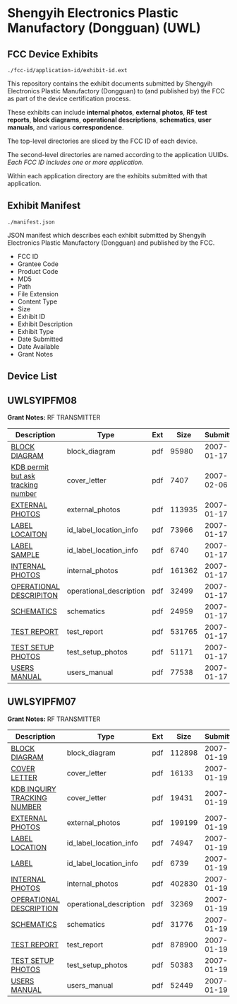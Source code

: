 # Shengyih Electronics Plastic Manufactory (Dongguan) (UWL)
## FCC Device Exhibits

```
./fcc-id/application-id/exhibit-id.ext
```

This repository contains the exhibit documents submitted by Shengyih Electronics Plastic Manufactory (Dongguan) to (and published by) the FCC as part of the device certification process.

These exhibits can include **internal photos**, **external photos**, **RF test reports**, **block diagrams**, **operational descriptions**, **schematics**, **user manuals**, and various **correspondence**.

The top-level directories are sliced by the FCC ID of each device.

The second-level directories are named according to the application UUIDs. *Each FCC ID includes one or more application.*

Within each application directory are the exhibits submitted with that application. 

## Exhibit Manifest

```
./manifest.json
```

JSON manifest which describes each exhibit submitted by Shengyih Electronics Plastic Manufactory (Dongguan) and published by the FCC.

- FCC ID
- Grantee Code
- Product Code
- MD5
- Path
- File Extension
- Content Type
- Size
- Exhibit ID
- Exhibit Description
- Exhibit Type
- Date Submitted
- Date Available
- Grant Notes

## Device List
## UWLSYIPFM08
**Grant Notes:** RF TRANSMITTER

| Description | Type | Ext | Size | Submitted | Available |
| ----------- | ---- | --- | ---- | --------- | --------- |
| [BLOCK DIAGRAM](UWLSYIPFM08/5e5ce923316ea5a17e6259985fe033f0/747990.pdf) | block_diagram | pdf | 95980 | 2007-01-17 | 2007-01-17 |
| [KDB permit but ask tracking number](UWLSYIPFM08/5e5ce923316ea5a17e6259985fe033f0/755107.pdf) | cover_letter | pdf | 7407 | 2007-02-06 | 2007-01-17 |
| [EXTERNAL PHOTOS](UWLSYIPFM08/5e5ce923316ea5a17e6259985fe033f0/747992.pdf) | external_photos | pdf | 113935 | 2007-01-17 | 2007-01-17 |
| [LABEL LOCAITON](UWLSYIPFM08/5e5ce923316ea5a17e6259985fe033f0/747993.pdf) | id_label_location_info | pdf | 73966 | 2007-01-17 | 2007-01-17 |
| [LABEL SAMPLE](UWLSYIPFM08/5e5ce923316ea5a17e6259985fe033f0/747994.pdf) | id_label_location_info | pdf | 6740 | 2007-01-17 | 2007-01-17 |
| [INTERNAL PHOTOS](UWLSYIPFM08/5e5ce923316ea5a17e6259985fe033f0/747995.pdf) | internal_photos | pdf | 161362 | 2007-01-17 | 2007-01-17 |
| [OPERATIONAL DESCRIPITON](UWLSYIPFM08/5e5ce923316ea5a17e6259985fe033f0/747996.pdf) | operational_description | pdf | 32499 | 2007-01-17 | 2007-01-17 |
| [SCHEMATICS](UWLSYIPFM08/5e5ce923316ea5a17e6259985fe033f0/747997.pdf) | schematics | pdf | 24959 | 2007-01-17 | 2007-01-17 |
| [TEST REPORT](UWLSYIPFM08/5e5ce923316ea5a17e6259985fe033f0/747998.pdf) | test_report | pdf | 531765 | 2007-01-17 | 2007-01-17 |
| [TEST SETUP PHOTOS](UWLSYIPFM08/5e5ce923316ea5a17e6259985fe033f0/747999.pdf) | test_setup_photos | pdf | 51171 | 2007-01-17 | 2007-01-17 |
| [USERS MANUAL](UWLSYIPFM08/5e5ce923316ea5a17e6259985fe033f0/748000.pdf) | users_manual | pdf | 77538 | 2007-01-17 | 2007-01-17 |
## UWLSYIPFM07
**Grant Notes:** RF TRANSMITTER

| Description | Type | Ext | Size | Submitted | Available |
| ----------- | ---- | --- | ---- | --------- | --------- |
| [BLOCK DIAGRAM](UWLSYIPFM07/5bab5e847e0ef851129047ff250288fb/748802.pdf) | block_diagram | pdf | 112898 | 2007-01-19 | 2007-01-19 |
| [COVER LETTER](UWLSYIPFM07/5bab5e847e0ef851129047ff250288fb/748803.pdf) | cover_letter | pdf | 16133 | 2007-01-19 | 2007-01-19 |
| [KDB INQUIRY TRACKING NUMBER](UWLSYIPFM07/5bab5e847e0ef851129047ff250288fb/748808.pdf) | cover_letter | pdf | 19431 | 2007-01-19 | 2007-01-19 |
| [EXTERNAL PHOTOS](UWLSYIPFM07/5bab5e847e0ef851129047ff250288fb/748804.pdf) | external_photos | pdf | 199199 | 2007-01-19 | 2007-01-19 |
| [LABEL LOCATION](UWLSYIPFM07/5bab5e847e0ef851129047ff250288fb/748805.pdf) | id_label_location_info | pdf | 74947 | 2007-01-19 | 2007-01-19 |
| [LABEL](UWLSYIPFM07/5bab5e847e0ef851129047ff250288fb/748806.pdf) | id_label_location_info | pdf | 6739 | 2007-01-19 | 2007-01-19 |
| [INTERNAL PHOTOS](UWLSYIPFM07/5bab5e847e0ef851129047ff250288fb/748807.pdf) | internal_photos | pdf | 402830 | 2007-01-19 | 2007-01-19 |
| [OPERATIONAL DESCRIPTION](UWLSYIPFM07/5bab5e847e0ef851129047ff250288fb/748809.pdf) | operational_description | pdf | 32369 | 2007-01-19 | 2007-01-19 |
| [SCHEMATICS](UWLSYIPFM07/5bab5e847e0ef851129047ff250288fb/748810.pdf) | schematics | pdf | 31776 | 2007-01-19 | 2007-01-19 |
| [TEST REPORT](UWLSYIPFM07/5bab5e847e0ef851129047ff250288fb/748811.pdf) | test_report | pdf | 878900 | 2007-01-19 | 2007-01-19 |
| [TEST SETUP PHOTOS](UWLSYIPFM07/5bab5e847e0ef851129047ff250288fb/748812.pdf) | test_setup_photos | pdf | 50383 | 2007-01-19 | 2007-01-19 |
| [USERS MANUAL](UWLSYIPFM07/5bab5e847e0ef851129047ff250288fb/748813.pdf) | users_manual | pdf | 52449 | 2007-01-19 | 2007-01-19 |
